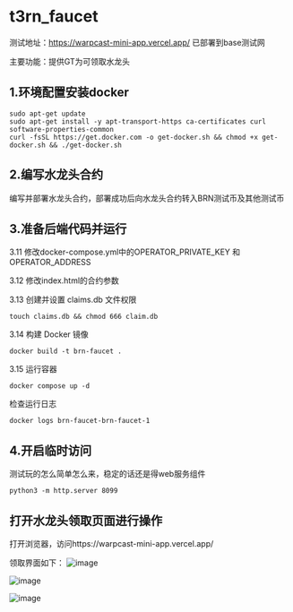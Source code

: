 # t3rn_faucet
测试地址：https://warpcast-mini-app.vercel.app/  已部署到base测试网

主要功能：提供GT为可领取水龙头


## 1.环境配置安装docker
    sudo apt-get update
    sudo apt-get install -y apt-transport-https ca-certificates curl software-properties-common
    curl -fsSL https://get.docker.com -o get-docker.sh && chmod +x get-docker.sh && ./get-docker.sh
    
## 2.编写水龙头合约
编写并部署水龙头合约，部署成功后向水龙头合约转入BRN测试币及其他测试币

## 3.准备后端代码并运行

3.11 修改docker-compose.yml中的OPERATOR_PRIVATE_KEY 和 OPERATOR_ADDRESS

3.12 修改index.html的合约参数

3.13 创建并设置 claims.db 文件权限

    touch claims.db && chmod 666 claim.db

3.14 构建 Docker 镜像

    docker build -t brn-faucet .

3.15 运行容器

    docker compose up -d

检查运行日志

    docker logs brn-faucet-brn-faucet-1

## 4.开启临时访问

测试玩的怎么简单怎么来，稳定的话还是得web服务组件

    python3 -m http.server 8099

## 打开水龙头领取页面进行操作

打开浏览器，访问https://warpcast-mini-app.vercel.app/

领取界面如下：
![image](https://github.com/user-attachments/assets/9cdb302f-af3f-41ff-8707-d34f20fe93d9)

![image](https://github.com/user-attachments/assets/5cccf72b-ce4e-4e61-906d-767090f2f3b8)

![image](https://github.com/user-attachments/assets/34124296-28dc-4f65-8652-5915c43908e5)

